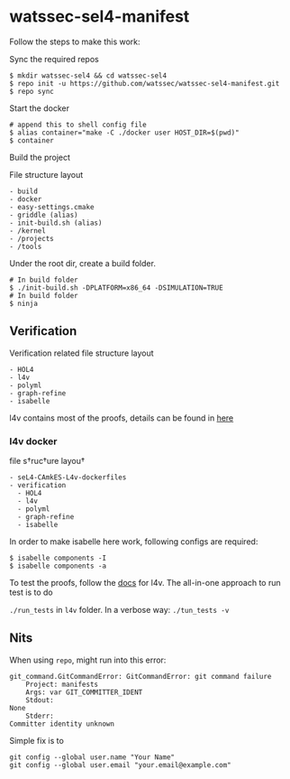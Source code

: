 # watssec-sel4-manifest

Follow the steps to make this work:

Sync the required repos

```
$ mkdir watssec-sel4 && cd watssec-sel4
$ repo init -u https://github.com/watssec/watssec-sel4-manifest.git
$ repo sync
```
Start the docker

```
# append this to shell config file
$ alias container="make -C ./docker user HOST_DIR=$(pwd)"
$ container
```

Build the project

File structure layout

```
- build
- docker
- easy-settings.cmake
- griddle (alias)
- init-build.sh (alias)
- /kernel
- /projects
- /tools
```

Under the root dir, create a build folder.

```
# In build folder
$ ./init-build.sh -DPLATFORM=x86_64 -DSIMULATION=TRUE 
# In build folder
$ ninja

```
## Verification

Verification related file structure layout

```
- HOL4
- l4v
- polyml
- graph-refine
- isabelle 
```

l4v contains most of the proofs, details can be found in [here](https://github.com/seL4/l4v/tree/master)

### l4v docker

file s†ruc†ure layou†

```
- seL4-CAmkES-L4v-dockerfiles
- verification
  - HOL4
  - l4v
  - polyml
  - graph-refine
  - isabelle 
```

In order to make isabelle here work, following configs are required:

```
$ isabelle components -I
$ isabelle components -a
```

To test the proofs, follow the [docs](https://github.com/seL4/l4v/blob/master/docs/setup.md) for l4v. The all-in-one approach to run test is to do 

`./run_tests` in `l4v` folder.
In a verbose way:
`./tun_tests -v`

## Nits

When using `repo`, might run into this error: 

```
git_command.GitCommandError: GitCommandError: git command failure
    Project: manifests
    Args: var GIT_COMMITTER_IDENT
    Stdout:
None
    Stderr:
Committer identity unknown
```

Simple fix is to 

```
git config --global user.name "Your Name"
git config --global user.email "your.email@example.com"
```
